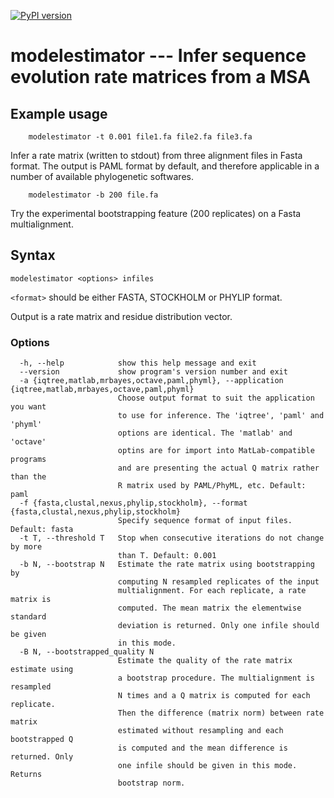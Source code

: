 [![PyPI version](https://badge.fury.io/py/modelestimator-v2.svg)](https://badge.fury.io/py/modelestimator-v2)
# modelestimator --- Infer sequence evolution rate matrices from a MSA


## Example usage

``` shell
    modelestimator -t 0.001 file1.fa file2.fa file3.fa
```
Infer a rate matrix (written to stdout) from three alignment files in Fasta format.
The output is PAML format by default, and therefore applicable in a number of
available phylogenetic softwares.

``` shell
    modelestimator -b 200 file.fa
```
Try the experimental bootstrapping feature (200 replicates) on a Fasta multialignment.

## Syntax

```
modelestimator <options> infiles
```


`<format>` should be either FASTA, STOCKHOLM or PHYLIP format.

Output is a rate matrix and residue distribution vector.

### Options

```
  -h, --help            show this help message and exit
  --version             show program's version number and exit
  -a {iqtree,matlab,mrbayes,octave,paml,phyml}, --application {iqtree,matlab,mrbayes,octave,paml,phyml}
                        Choose output format to suit the application you want
                        to use for inference. The 'iqtree', 'paml' and 'phyml'
                        options are identical. The 'matlab' and 'octave'
                        optins are for import into MatLab-compatible programs
                        and are presenting the actual Q matrix rather than the
                        R matrix used by PAML/PhyML, etc. Default: paml
  -f {fasta,clustal,nexus,phylip,stockholm}, --format {fasta,clustal,nexus,phylip,stockholm}
                        Specify sequence format of input files. Default: fasta
  -t T, --threshold T   Stop when consecutive iterations do not change by more
                        than T. Default: 0.001
  -b N, --bootstrap N   Estimate the rate matrix using bootstrapping by
                        computing N resampled replicates of the input
                        multialignment. For each replicate, a rate matrix is
                        computed. The mean matrix the elementwise standard
                        deviation is returned. Only one infile should be given
                        in this mode.
  -B N, --bootstrapped_quality N
                        Estimate the quality of the rate matrix estimate using
                        a bootstrap procedure. The multialignment is resampled
                        N times and a Q matrix is computed for each replicate.
                        Then the difference (matrix norm) between rate matrix
                        estimated without resampling and each bootstrapped Q
                        is computed and the mean difference is returned. Only
                        one infile should be given in this mode. Returns
                        bootstrap norm.
```
